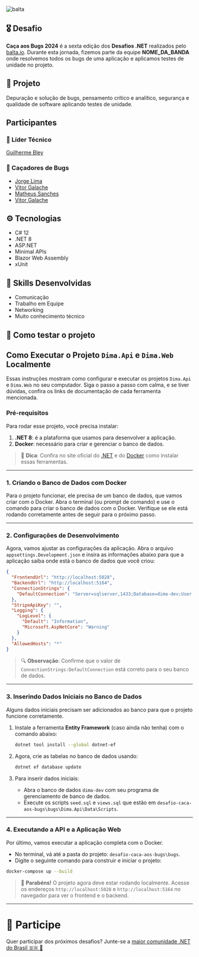 ![balta](https://baltaio.blob.core.windows.net/static/images/dark/balta-logo.svg)

## 🎖️ Desafio
**Caça aos Bugs 2024** é a sexta edição dos **Desafios .NET** realizados pelo [balta.io](https://balta.io). Durante esta jornada, fizemos parte da equipe __NOME_DA_BANDA__ onde resolvemos todos os bugs de uma aplicação e aplicamos testes de unidade no projeto.

## 📱 Projeto
Depuração e solução de bugs, pensamento crítico e analítico, segurança e qualidade de software aplicando testes de unidade.

## Participantes
### 🚀 Líder Técnico
[Guilherme Bley](https://github.com/GuilhermeBley)
### 👻 Caçadores de Bugs
* [Jorge Lima](http://github.com/CastionDev)
* [Vitor Galache](https://github.com/vitor-galache)
* [Matheus Sanches](https://github.com/MatheusSanches02)
* [Vitor Galache](https://github.com/vitor-galache)

## ⚙️ Tecnologias
* C# 12
* .NET 8
* ASP.NET
* Minimal APIs
* Blazor Web Assembly
* xUnit

## 🥋 Skills Desenvolvidas
* Comunicação
* Trabalho em Equipe
* Networking
* Muito conhecimento técnico

## 🧪 Como testar o projeto

## Como Executar o Projeto `Dima.Api` e `Dima.Web` Localmente

Essas instruções mostram como configurar e executar os projetos `Dima.Api` e `Dima.Web` no seu computador. Siga o passo a passo com calma, e se tiver dúvidas, confira os links de documentação de cada ferramenta mencionada.

### Pré-requisitos

Para rodar esse projeto, você precisa instalar:

1. **.NET 8**: é a plataforma que usamos para desenvolver a aplicação.
2. **Docker**: necessário para criar e gerenciar o banco de dados.

> 📝 **Dica**: Confira no site oficial do [.NET](https://dotnet.microsoft.com/download/dotnet) e do [Docker](https://docs.docker.com/get-docker/) como instalar essas ferramentas.

---

### 1. Criando o Banco de Dados com Docker

Para o projeto funcionar, ele precisa de um banco de dados, que vamos criar com o Docker. Abra o terminal (ou prompt de comando) e use o comando para criar o banco de dados com o Docker. Verifique se ele está rodando corretamente antes de seguir para o próximo passo.

---

### 2. Configurações de Desenvolvimento

Agora, vamos ajustar as configurações da aplicação. Abra o arquivo `appsettings.Development.json` e insira as informações abaixo para que a aplicação saiba onde está o banco de dados que você criou:

```json
{
  "FrontendUrl": "http://localhost:5028",
  "BackendUrl": "http://localhost:5164",
  "ConnectionStrings": {
    "DefaultConnection": "Server=sqlserver,1433;Database=dima-dev;User Id=sa;Password=Secret123!"
  },
  "StripeApiKey": "",
  "Logging": {
    "LogLevel": {
      "Default": "Information",
      "Microsoft.AspNetCore": "Warning"
    }
  },
  "AllowedHosts": "*"
}
```

> 🔍 **Observação**: Confirme que o valor de `ConnectionStrings:DefaultConnection` está correto para o seu banco de dados.

---

### 3. Inserindo Dados Iniciais no Banco de Dados

Alguns dados iniciais precisam ser adicionados ao banco para que o projeto funcione corretamente.

1. Instale a ferramenta **Entity Framework** (caso ainda não tenha) com o comando abaixo:
   ```bash
   dotnet tool install --global dotnet-ef
   ```

2. Agora, crie as tabelas no banco de dados usando:
   ```bash
   dotnet ef database update
   ```

3. Para inserir dados iniciais:
   - Abra o banco de dados `dima-dev` com seu programa de gerenciamento de banco de dados.
   - Execute os scripts `seed.sql` e `views.sql` que estão em `desafio-caca-aos-bugs\bugs\Dima.Api\Data\Scripts`.

---

### 4. Executando a API e a Aplicação Web

Por último, vamos executar a aplicação completa com o Docker.

- No terminal, vá até a pasta do projeto: `desafio-caca-aos-bugs\bugs`.
- Digite o seguinte comando para construir e iniciar o projeto:

```bash
docker-compose up --build
```

> 🎉 **Parabéns!** O projeto agora deve estar rodando localmente. Acesse os endereços `http://localhost:5028` e `http://localhost:5164` no navegador para ver o frontend e o backend.

---

# 💜 Participe
Quer participar dos próximos desafios? Junte-se a [maior comunidade .NET do Brasil 🇧🇷 💜](https://balta.io/discord)

